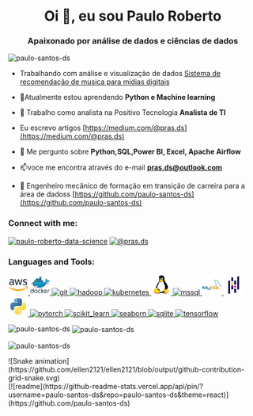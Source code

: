 <h1 align="center">Oi 👋, eu sou Paulo Roberto</h1>
<h3 align="center">Apaixonado por análise de dados e ciências de dados</h3>

<p align="left"> <img src="https://komarev.com/ghpvc/?username=paulo-santos-ds&label=Profile%20views&color=0e75b6&style=flat" alt="paulo-santos-ds" /> </p>

- Trabalhando com análise e visualização de dados [Sistema de recomendação de musica para midias digitais](https://www.getninjas.com.br/categoria/consultoria#942348)

- 🌱Atualmente estou aprendendo **Python e Machine learning**

- 👯 Trabalho como analista na Positivo Tecnologia **Analista de TI**

- Eu escrevo artigos [https://medium.com/@pras.ds](https://medium.com/@pras.ds)

- 💬 Me pergunto sobre **Python,SQL,Power BI, Excel, Apache Airflow**

- 📫voce me encontra através do e-mail **pras.ds@outlook.com**

- 📄 Engenheiro mecânico de formação em transição de carreira para a área de dadoss [https://github.com/paulo-santos-ds](https://github.com/paulo-santos-ds)

<h3 align="left">Connect with me:</h3>
<p align="left">
<a href="https://linkedin.com/in/paulo-roberto-data-science" target="blank"><img align="center" src="https://raw.githubusercontent.com/rahuldkjain/github-profile-readme-generator/master/src/images/icons/Social/linked-in-alt.svg" alt="paulo-roberto-data-science" height="30" width="40" /></a>
<a href="https://medium.com/@pras.ds" target="blank"><img align="center" src="https://raw.githubusercontent.com/rahuldkjain/github-profile-readme-generator/master/src/images/icons/Social/medium.svg" alt="@pras.ds" height="30" width="40" /></a>
</p>

<h3 align="left">Languages and Tools:</h3>
<p align="left"> <a href="https://aws.amazon.com" target="_blank" rel="noreferrer"> <img src="https://raw.githubusercontent.com/devicons/devicon/master/icons/amazonwebservices/amazonwebservices-original-wordmark.svg" alt="aws" width="40" height="40"/> </a> <a href="https://www.docker.com/" target="_blank" rel="noreferrer"> <img src="https://raw.githubusercontent.com/devicons/devicon/master/icons/docker/docker-original-wordmark.svg" alt="docker" width="40" height="40"/> </a> <a href="https://git-scm.com/" target="_blank" rel="noreferrer"> <img src="https://www.vectorlogo.zone/logos/git-scm/git-scm-icon.svg" alt="git" width="40" height="40"/> </a> <a href="https://hadoop.apache.org/" target="_blank" rel="noreferrer"> <img src="https://www.vectorlogo.zone/logos/apache_hadoop/apache_hadoop-icon.svg" alt="hadoop" width="40" height="40"/> </a> <a href="https://kubernetes.io" target="_blank" rel="noreferrer"> <img src="https://www.vectorlogo.zone/logos/kubernetes/kubernetes-icon.svg" alt="kubernetes" width="40" height="40"/> </a> <a href="https://www.linux.org/" target="_blank" rel="noreferrer"> <img src="https://raw.githubusercontent.com/devicons/devicon/master/icons/linux/linux-original.svg" alt="linux" width="40" height="40"/> </a> <a href="https://www.microsoft.com/en-us/sql-server" target="_blank" rel="noreferrer"> <img src="https://www.svgrepo.com/show/303229/microsoft-sql-server-logo.svg" alt="mssql" width="40" height="40"/> </a> <a href="https://www.mysql.com/" target="_blank" rel="noreferrer"> <img src="https://raw.githubusercontent.com/devicons/devicon/master/icons/mysql/mysql-original-wordmark.svg" alt="mysql" width="40" height="40"/> </a> <a href="https://pandas.pydata.org/" target="_blank" rel="noreferrer"> <img src="https://raw.githubusercontent.com/devicons/devicon/2ae2a900d2f041da66e950e4d48052658d850630/icons/pandas/pandas-original.svg" alt="pandas" width="40" height="40"/> </a> <a href="https://www.python.org" target="_blank" rel="noreferrer"> <img src="https://raw.githubusercontent.com/devicons/devicon/master/icons/python/python-original.svg" alt="python" width="40" height="40"/> </a> <a href="https://pytorch.org/" target="_blank" rel="noreferrer"> <img src="https://www.vectorlogo.zone/logos/pytorch/pytorch-icon.svg" alt="pytorch" width="40" height="40"/> </a> <a href="https://scikit-learn.org/" target="_blank" rel="noreferrer"> <img src="https://upload.wikimedia.org/wikipedia/commons/0/05/Scikit_learn_logo_small.svg" alt="scikit_learn" width="40" height="40"/> </a> <a href="https://seaborn.pydata.org/" target="_blank" rel="noreferrer"> <img src="https://seaborn.pydata.org/_images/logo-mark-lightbg.svg" alt="seaborn" width="40" height="40"/> </a> <a href="https://www.sqlite.org/" target="_blank" rel="noreferrer"> <img src="https://www.vectorlogo.zone/logos/sqlite/sqlite-icon.svg" alt="sqlite" width="40" height="40"/> </a> <a href="https://www.tensorflow.org" target="_blank" rel="noreferrer"> <img src="https://www.vectorlogo.zone/logos/tensorflow/tensorflow-icon.svg" alt="tensorflow" width="40" height="40"/> </a> </p>

<p><img align="left" src="https://github-readme-stats.vercel.app/api/top-langs?username=paulo-santos-ds&show_icons=true&locale=en&layout=compact" alt="paulo-santos-ds" /></p>

<p>&nbsp;<img align="center" src="https://github-readme-stats.vercel.app/api?username=paulo-santos-ds&show_icons=true&locale=en" alt="paulo-santos-ds" /></p>

<p><img align="center" src="https://github-readme-streak-stats.herokuapp.com/?user=paulo-santos-ds&" alt="paulo-santos-ds" /></p>

<div>
  ![Snake animation](https://github.com/ellen2121/ellen2121/blob/output/github-contribution-grid-snake.svg)
</div>
[![readme](https://github-readme-stats.vercel.app/api/pin/?username=paulo-santos-ds&repo=paulo-santos-ds&theme=react)] (https://github.com/paulo-santos-ds)

